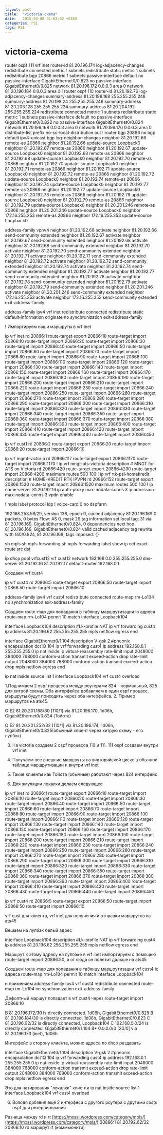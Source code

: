 ```yaml
---
layout: post
title:  "victoria-cxema"
date:   2015-04-08 01:02:02 +0300
categories: PSI
tags: PSI
---
```


# victoria-cxema
router ospf 111 vrf inet
 router-id 81.20.196.174
 log-adjacency-changes
 redistribute connected metric 1 subnets
 redistribute static metric 1 subnets
 redistribute bgp 20866 metric 1 subnets
 passive-interface default
 no passive-interface GigabitEthernet0/0.823
 no passive-interface GigabitEthernet0/0.825
 network 81.20.196.172 0.0.0.3 area 0
 network 81.20.196.184 0.0.0.3 area 0
!
router ospf 110
 router-id 81.20.192.76
 log-adjacency-changes
 summary-address 81.20.198.168 255.255.255.248
 summary-address 81.20.198.24 255.255.255.248
 summary-address 81.20.203.128 255.255.255.224
 summary-address 81.20.204.192 255.255.255.224
 redistribute connected metric 1 subnets
 redistribute static metric 1 subnets
 passive-interface default
 no passive-interface GigabitEthernet0/0.822
 no passive-interface GigabitEthernet0/0.824
 network 81.20.196.168 0.0.0.3 area 0
 network 81.20.196.176 0.0.0.3 area 0
 distribute-list prefix no-sc-local-distribution out
!
router bgp 20866
 no bgp default ipv4-unicast
 bgp log-neighbor-changes
 neighbor 81.20.192.66 remote-as 20866
 neighbor 81.20.192.66 update-source Loopback0
 neighbor 81.20.192.67 remote-as 20866
 neighbor 81.20.192.67 update-source Loopback0
 neighbor 81.20.192.68 remote-as 20866
 neighbor 81.20.192.68 update-source Loopback0
 neighbor 81.20.192.70 remote-as 20866
 neighbor 81.20.192.70 update-source Loopback0
 neighbor 81.20.192.71 remote-as 20866
 neighbor 81.20.192.71 update-source Loopback0
 neighbor 81.20.192.72 remote-as 20866
 neighbor 81.20.192.72 update-source Loopback0
 neighbor 81.20.192.74 remote-as 20866
 neighbor 81.20.192.74 update-source Loopback0
 neighbor 81.20.192.77 remote-as 20866
 neighbor 81.20.192.77 update-source Loopback0
 neighbor 81.20.192.78 remote-as 20866
 neighbor 81.20.192.78 update-source Loopback0
 neighbor 81.20.192.79 remote-as 20866
 neighbor 81.20.192.79 update-source Loopback0
 neighbor 81.20.201.246 remote-as 20866
 neighbor 81.20.201.246 update-source Loopback0
 neighbor 172.16.255.253 remote-as 20866
 neighbor 172.16.255.253 update-source Loopback0

address-family vpnv4
  neighbor 81.20.192.66 activate
  neighbor 81.20.192.66 send-community extended
  neighbor 81.20.192.67 activate
  neighbor 81.20.192.67 send-community extended
  neighbor 81.20.192.68 activate
  neighbor 81.20.192.68 send-community extended
  neighbor 81.20.192.70 activate
  neighbor 81.20.192.70 send-community extended
  neighbor 81.20.192.71 activate
  neighbor 81.20.192.71 send-community extended
  neighbor 81.20.192.72 activate
  neighbor 81.20.192.72 send-community extended
  neighbor 81.20.192.74 activate
  neighbor 81.20.192.74 send-community extended
  neighbor 81.20.192.77 activate
  neighbor 81.20.192.77 send-community extended
  neighbor 81.20.192.78 activate
  neighbor 81.20.192.78 send-community extended
  neighbor 81.20.192.79 activate
  neighbor 81.20.192.79 send-community extended
  neighbor 81.20.201.246 activate
  neighbor 81.20.201.246 send-community extended
  neighbor 172.16.255.253 activate
  neighbor 172.16.255.253 send-community extended
 exit-address-family

 address-family ipv4 vrf inet
  redistribute connected
  redistribute static
  default-information originate
  no synchronization
 exit-address-family






!
Импортируем наши маршруты в vrf inet

ip vrf inet
rd 20866:1
 route-target export 20866:10
 route-target import 20866:10
 route-target import 20866:20
 route-target import 20866:30
 route-target import 20866:40
 route-target import 20866:50
 route-target import 20866:60
 route-target import 20866:70
 route-target import 20866:80
 route-target import 20866:90
 route-target import 20866:100
 route-target import 20866:110
 route-target import 20866:120
 route-target import 20866:130
 route-target import 20866:140
 route-target import 20866:150
 route-target import 20866:160
 route-target import 20866:170
 route-target import 20866:180
 route-target import 20866:190
 route-target import 20866:200
 route-target import 20866:210
 route-target import 20866:220
 route-target import 20866:230
 route-target import 20866:240
 route-target import 20866:250
 route-target import 20866:260
 route-target import 20866:270
 route-target import 20866:280
 route-target import 20866:290
 route-target import 20866:300
 route-target import 20866:310
 route-target import 20866:320
 route-target import 20866:330
 route-target import 20866:340
 route-target import 20866:350
 route-target import 20866:360
 route-target import 20866:370
 route-target import 20866:380
 route-target import 20866:390
 route-target import 20866:400
 route-target import 20866:410
 route-target import 20866:420
 route-target import 20866:430
 route-target import 20866:440
 route-target import 20866:450


ip vrf cust1
 rd 20866:2
 route-target export 20866:20
 route-target import 20866:20
 route-target import 20866:10



ip vrf mgmt-victoria
 rd 20866:117
 route-target export 20866:1170
 route-target import 20866:1170
!
ip vrf mngt-ats-victoria
 description # MNGT for ATS on Victoria
 rd 20866:420
 route-target export 20866:4200
 route-target import 20866:4200
 maximum routes 500 100
!
ip vrf rtk-psi-homekredit
 description # HOME-KREDIT RTK IPVPN
 rd 20866:152
 route-target export 20866:1520
 route-target import 20866:1520
 maximum routes 500 100
!
ip name-server 81.20.192.16
ip auth-proxy max-nodata-conns 3
ip admission max-nodata-conns 3
vpdn enable

!
mpls label protocol ldp
!
voice-card 0
 no dspfarm






192.168.253.56/29, version 138, epoch 0, cached adjacency 81.20.196.169
0 packets, 0 bytes
  Flow: AS 0, mask 29
  tag information set
    local tag: 31
  via 81.20.196.169, GigabitEthernet0/0.824, 0 dependencies
    next hop 81.20.196.169, GigabitEthernet0/0.824
    valid cached adjacency
    tag rewrite with Gi0/0.824, 81.20.196.169, tags imposed: {}



sh mpls
sh mpls forwarding
sh mpls forwarding label 
show ip cef exact-route src dst











ip dhcp pool vrfcust12
   vrf cust12
   network 192.168.0.0 255.255.255.0
   dns-server 81.20.192.16 81.20.192.17 
   default-router 192.168.0.1 

Создаем vrf cust4

ip vrf cust4
 rd 20866:5
 route-target export 20866:50
 route-target import 20866:50
 route-target import 20866:10


 address-family ipv4 vrf cust4
  redistribute connected route-map rm-Lo104
  no synchronization
 exit-address-family


Создаем route-map для попадания в таблицу маршрутизации lo адреса
route-map rm-Lo104 permit 10
 match interface Loopback104


interface Loopback104
 description #Lk-profile NAT
 ip vrf forwarding cust4
 ip address 81.20.196.62 255.255.255.255
 mpls netflow egress
end


interface GigabitEthernet0/1.104
 description V-gsk 2 #pheonix
 encapsulation dot1Q 104
 ip vrf forwarding cust4
 ip address 192.168.0.1 255.255.255.0
 ip nat inside
 ip virtual-reassembly
 rate-limit input 2048000 384000 768000 conform-action transmit exceed-action drop
 rate-limit output 2048000 384000 768000 conform-action transmit exceed-action drop
 mpls netflow egress
end

ip nat inside source list 1 interface Loopback104 vrf cust4 overload




1.Поднимаем 2 ospf процесса между роутерами   824 - нормальный, 825 для хитрой схемы. Оба интерфейса добавляем в один ospf процесс, маршруты будут приходить через оба интерфейса.
2. Пример маршрутов на ats45.

O E2    81.20.201.188/30 
           [110/1] via 81.20.196.170, 1d06h, GigabitEthernet0/0.824  (Тойота)


O E2    81.20.201.252/32 
           [110/1] via 81.20.196.174, 1d06h, GigabitEthernet0/0.825(обычный клиент через хитрую схему - его лупбэк)

3. На victoria создаем 2 ospf процесса 110 и 111.
111 ospf создаем внутри vrf inet

4. Получаем все внешние маршруты на викторийской циске в обычной таблице маршрутизации и внутри vrf inet

5. Такие клиенты как Тойота (обычные) работают через 824 интерфейс
6. Для эмуляции локалки делаем следующее

ip vrf inet
rd 20866:1
 route-target export 20866:10
 route-target import 20866:10
 route-target import 20866:20
 route-target import 20866:30
 route-target import 20866:40
 route-target import 20866:50
 route-target import 20866:60
 route-target import 20866:70
 route-target import 20866:80
 route-target import 20866:90
 route-target import 20866:100
 route-target import 20866:110
 route-target import 20866:120
 route-target import 20866:130
 route-target import 20866:140
 route-target import 20866:150
 route-target import 20866:160
 route-target import 20866:170
 route-target import 20866:180
 route-target import 20866:190
 route-target import 20866:200
 route-target import 20866:210
 route-target import 20866:220
 route-target import 20866:230
 route-target import 20866:240
 route-target import 20866:250
 route-target import 20866:260
 route-target import 20866:270
 route-target import 20866:280
 route-target import 20866:290
 route-target import 20866:300
 route-target import 20866:310
 route-target import 20866:320
 route-target import 20866:330
 route-target import 20866:340
 route-target import 20866:350
 route-target import 20866:360
 route-target import 20866:370
 route-target import 20866:380
 route-target import 20866:390
 route-target import 20866:400
 route-target import 20866:410
 route-target import 20866:420
 route-target import 20866:430
 route-target import 20866:440
 route-target import 20866:450


ip vrf cust4
 rd 20866:5
 route-target export 20866:50
 route-target import 20866:50
 route-target import 20866:10

vrf cust для клиента, vrf inet для получения и отправки маршрутов на ats45

Вешаем на лупбэк белый адрес 

interface Loopback104
 description #Lk-profile NAT
 ip vrf forwarding cust4
 ip address 81.20.196.62 255.255.255.255
 mpls netflow egress
end


Маршрут к этому адресу на лупбэке в vrf inet импортируем с помощью  route-target import 20866:50, а от сюда он полетит дальше на ats45


Создаем route-map для попадания в таблицу маршрутизации vrf cust4 lo адреса
route-map rm-Lo104 permit 10
 match interface Loopback104

и применяем
 address-family ipv4 vrf cust4
  redistribute connected route-map rm-Lo104
  no synchronization
 exit-address-family



Дефолтный маршут попадает в vrf cust4 через
route-target import 20866:10


B       81.20.196.172/30 is directly connected, 1d06h, GigabitEthernet0/0.825
B       81.20.196.184/30 is directly connected, 1d06h, GigabitEthernet0/0.823
C       81.20.196.62/32 is directly connected, Loopback104
C    192.168.0.0/24 is directly connected, GigabitEthernet0/1.104
B*   0.0.0.0/0 [20/0] via 81.20.196.173 (inet), 1d06h


Интерфейс в сторону клиента, можно адреса по dhcp раздавать

interface GigabitEthernet0/1.104
 description V-gsk 2 #pheonix
 encapsulation dot1Q 104
 ip vrf forwarding cust4
 ip address 192.168.0.1 255.255.255.0
 ip nat inside
 ip virtual-reassembly
 rate-limit input 2048000 384000 768000 conform-action transmit exceed-action drop
 rate-limit output 2048000 384000 768000 conform-action transmit exceed-action drop
 mpls netflow egress
end

Это для натирования "локалки" клиента
ip nat inside source list 1 interface Loopback104 vrf cust4 overload


6. Володя добавил ещё 2 интерфеса с другого роутера с другими costs ospf для резервирования

Разница между rd и rt [https://mxssl.wordpress.com/category/mpls/](https://mxssl.wordpress.com/category/mpls/)
20866:1 81.20.192.62/32 20866:10
rd              маршрут                 rt (коммьюнити)
